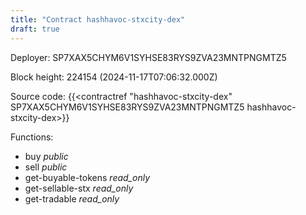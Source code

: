```yaml
---
title: "Contract hashhavoc-stxcity-dex"
draft: true
---
```

Deployer: SP7XAX5CHYM6V1SYHSE83RYS9ZVA23MNTPNGMTZ5


 



Block height: 224154 (2024-11-17T07:06:32.000Z)

Source code: {{<contractref "hashhavoc-stxcity-dex" SP7XAX5CHYM6V1SYHSE83RYS9ZVA23MNTPNGMTZ5 hashhavoc-stxcity-dex>}}

Functions:

* buy _public_
* sell _public_
* get-buyable-tokens _read_only_
* get-sellable-stx _read_only_
* get-tradable _read_only_
